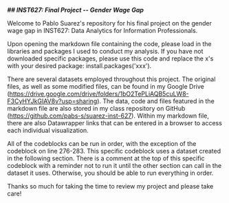 ***## INST627: Final Project -- Gender Wage Gap***

Welcome to Pablo Suarez's repository for his final project on the gender wage gap in INST627: Data Analytics for Information Professionals.

Upon opening the markdown file containing the code, please load in the libraries and packages I used to conduct my analysis. If you have not downloaded specific packages, please use this code and replace the x's with your desired package: install.packages('xxx').

There are several datasets employed throughout this project. The original files, as well as some modified files, can be found in my Google Drive (https://drive.google.com/drive/folders/1bO2TePLiAQB5cuLW8-F3CyHYJkGIAV8v?usp=sharing). The data, code and files featured in the markdown file are also stored in my class repository on GitHub (https://github.com/pabs-s/suarez-inst-627). Within my markdown file, there are also Datawrapper links that can be entered in a browser to access each individual visualization.

All of the codeblocks can be run in order, with the exception of the codeblock on line 276-283. This specific codeblock uses a dataset created in the following section. There is a comment at the top of this specific codeblock with a reminder not to run it until the other section can call in the dataset it uses. Otherwise, you should be able to run everything in order. 

Thanks so much for taking the time to review my project and please take care!
 

